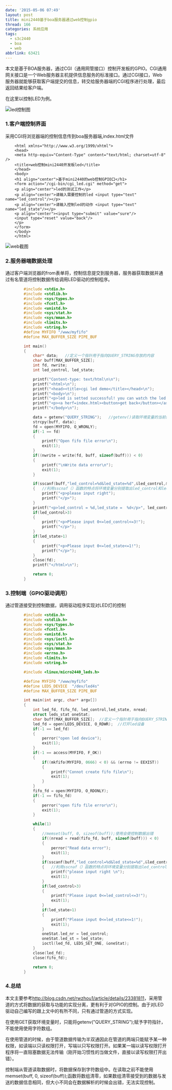 ```yaml
---
date: '2015-05-06 07:49'
layout: post
title: mini2440基于boa服务器通过web控制gpio
thread: 166
categories: 系统应用
tags:
  - s3c2440
  - boa
  - web
abbrlink: 63421
---
```


本文是基于BOA服务器，通过CGI（通用网管接口）控制开发板的GPIO。CGI通用网关接口是一个Web服务器主机提供信息服务的标准接口。通过CGI接口，Web服务器就能够获取客户端提交的信息，转交给服务器端的CGI程序进行处理，最后返回结果给客户端。

在这里以控制LED为例。

![led控制图](/images/boa-led.png)
<!---more--->

### 1.客户端控制界面
采用CGI将浏览器端的控制信息传到boa服务器端,index.html文件

        <html xmlns="http://www.w3.org/1999/xhtml">
        <head>
        <meta http-equiv="Content-Type" content="text/html; charset=utf-8" />
        <title>web控制mini2440开发板led</title>
        </head>
        <body>
        <h1 align="center">基于mini2440的web控制GPIO口</h1>
        <form action="/cgi-bin/cgi_led.cgi" method="get">
        <p align="center">led的测试工作</p>
        <p align="center">请输入需要控制的led <input type="text" name="led_control"/></p>
        <p align="center">请输入控制led的动作 <input type="text" name="led_state"/></p>
        <p align="center"><input type="submit" value="sure"/>
        <input type="reset" value="back"/>
        </p>
        </form>
        </body>
        </html>
![web截图](/images/boa-led-web.png)

### 2.服务器端数据处理
通过客户端浏览器的from表单将，控制信息提交到服务器，服务器获取数据并通过有名管道将控制数据传给调用LED驱动的控制程序。

``` C
        #include <stdio.h>
        #include <stdlib.h>
        #include <sys/types.h>
        #include <fcntl.h>
        #include <unistd.h>
        #include <sys/stat.h>
        #include <sys/mman.h>
        #include <limits.h>
        #include <string.h>
        #define MYFIFO "/www/myfifo"
        #define MAX_BUFFER_SIZE PIPE_BUF

        int main()
        {
            char* data;   //定义一个指针用于指向QUERY_STRING存放的内容
            char buff[MAX_BUFFER_SIZE];
            int fd, nwrite;
            int led_control, led_state;

            printf("Content-type: text/html\n\n");
            printf("<html>\n");
            printf("<head><title>cgi led demo</title></head>\n");
            printf("<body>\n");
            printf("<p>led is setted successful! you can watch the led's change</p>\n");
            printf("<p><a herf=index.html><button>get back</button></a></p>\n");
            printf("</body>\n");

            data = getenv("QUERY_STRING");   //getenv()读取环境变量的当前值的函数
            strcpy(buff, data);
            fd = open(MYFIFO, O_WRONLY);
            if(-1 == fd)
            {
                printf("Open fifo file error\n");
                exit(1);
            }
            if((nwrite = write(fd, buff, sizeof(buff))) < 0)
            {
                printf("\nWrite data error\n");
                exit(1);
            }

            if(sscanf(buff,"led_control=%d&led_state=%d",&led_control,&led_state)!=2)
            {   //利用sscnaf（）函数的特点将环境变量分别提取出led_control和led_state这两个值
                printf("<p>please input right");
                printf("</p>");
            }
            printf("<p>led_control = %d,led_state =  %d</p>", led_control, led_state);
            if(led_control>3)
            {
                printf("<p>Please input 0<=led_control<=3!");
                printf("</p>");
            }
            if(led_state>1)
            {
                printf("<p>Please input 0<=led_state<=1!");
                printf("</p>");
            }
            close(fd);
            printf("</html>\n");

            return 0;
        }
```
### 3.控制端（GPIO驱动调用）
通过管道接受到控制数据，调用驱动程序实现对LED灯的控制

``` C
        #include <stdio.h>
        #include <stdlib.h>
        #include <sys/types.h>
        #include <fcntl.h>
        #include <unistd.h>
        #include <sys/ioctl.h>
        #include <sys/stat.h>
        #include <sys/mman.h>
        #include <errno.h>
        #include <limits.h>
        #include <string.h>

        #include <linux/micro2440_leds.h>

        #define MYFIFO "/www/myfifo"
        #define LEDS_DEVICE  "/dev/led4s"
        #define MAX_BUFFER_SIZE PIPE_BUF

        int main(int argc, char* argv[])
        {
            int led_fd, fifo_fd, led_control,led_state, nread;
            struct leds_stat oneStat;
            char buff[MAX_BUFFER_SIZE];  //定义一个指针用于指向QUERY_STRING存放的内容
            led_fd = open(LEDS_DEVICE, O_RDWR);  //打开led设备
            if(-1 == led_fd)
            {
                perror("open led device");
                exit(1);
            }
            if(-1 == access(MYFIFO, F_OK))
            {
                if((mkfifo(MYFIFO, 0666) < 0) && (errno != EEXIST))
                {
                    printf("Connot create fifo file\n");
                    exit(1);
                }
            }
            fifo_fd = open(MYFIFO, O_RDONLY);
            if(-1 == fifo_fd)
            {
                perror("open fifo file error\n");
                exit(1);
            }

            while(1)
            {
                //memset(buff, 0, sizeof(buff));使用会使控制数据出错
                if((nread = read(fifo_fd, buff, sizeof(buff))) < 0)
                {
                    perror("Read data error");
                    exit(1);
                }
                if(sscanf(buff,"led_control=%d&led_state=%d",&led_control,&led_state)!=2)
                {   //利用sscnaf（）函数的特点将环境变量分别提取出led_control和led_state这两个值
                    printf("please input right \n");
                    exit(1);
                }
                if(led_control>3)
                {
                    printf("Please input 0<=led_control<=3!");
                    exit(1);
                }
                if(led_state>1)
                {
                    printf("Please input 0<=led_state<=1!");
                    exit(1);
                }
                oneStat.led_nr = led_control;
                oneStat.led_st = led_state;
                ioctl(led_fd, LEDS_SET_ONE, &oneStat);
            }
            close(led_fd);
            close(fifo_fd);

            return 0;
        }
```
### 4.总结
本文主要参考<http://blog.csdn.net/rwzhou1/article/details/23381811>，采用管道的方式将数据的获取与功能的实现分离，更有利于对GPIO的控制。由于对LED驱动自己编写的跟上文中的有所不同，只有通过管道的方式实现。

在使用GET获取环境变量时，只能将getenv("QUERY_STRING");赋予字符指针，不能使用使用字符数组。

在使用管道的时候，由于管道数据传输为半双通因此在管道的两端只能赋予某一种权限，如读端以只读权限打开，写端以只写权限打开。如果某一端以读写权限打开程序将一直阻塞数据无法传输（刚开始习惯性的当做文件，直接以读写权限打开出错）。

控制端从管道读取数据时，将数据保存到字符数组中。在读取之前不能使用memset(buff, 0, sizeof(buff));函数将数组清零，如果数组清零接受到的数据与发送的数据信息相同，但大小不同会在数据解析的时候会出错，无法实现控制。
